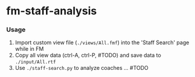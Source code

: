 # fm-staff-analysis

###  Usage

1. Import custom view file (`./views/All.fmf`) into the 'Staff Search' page while in FM
2. Copy all view data (ctrl-A, ctrl-P, #TODO) and save data to `./input/All.rtf`
2. Use `./staff-search.py` to analyze coaches ... #TODO
